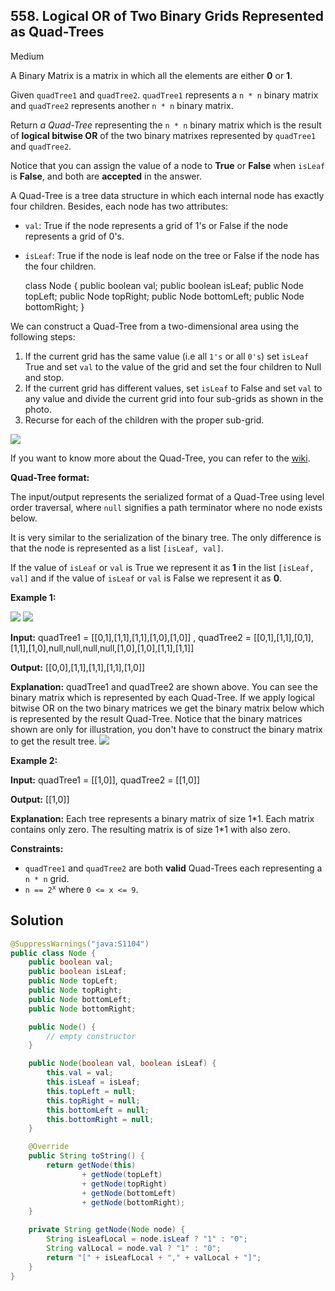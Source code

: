 ## 558\. Logical OR of Two Binary Grids Represented as Quad-Trees

Medium

A Binary Matrix is a matrix in which all the elements are either **0** or **1**.

Given `quadTree1` and `quadTree2`. `quadTree1` represents a `n * n` binary matrix and `quadTree2` represents another `n * n` binary matrix.

Return _a Quad-Tree_ representing the `n * n` binary matrix which is the result of **logical bitwise OR** of the two binary matrixes represented by `quadTree1` and `quadTree2`.

Notice that you can assign the value of a node to **True** or **False** when `isLeaf` is **False**, and both are **accepted** in the answer.

A Quad-Tree is a tree data structure in which each internal node has exactly four children. Besides, each node has two attributes:

*   `val`: True if the node represents a grid of 1's or False if the node represents a grid of 0's.
*   `isLeaf`: True if the node is leaf node on the tree or False if the node has the four children.

    class Node {
        public boolean val;
        public boolean isLeaf;
        public Node topLeft;
        public Node topRight;
        public Node bottomLeft;
        public Node bottomRight;
    }

We can construct a Quad-Tree from a two-dimensional area using the following steps:

1.  If the current grid has the same value (i.e all `1's` or all `0's`) set `isLeaf` True and set `val` to the value of the grid and set the four children to Null and stop.
2.  If the current grid has different values, set `isLeaf` to False and set `val` to any value and divide the current grid into four sub-grids as shown in the photo.
3.  Recurse for each of the children with the proper sub-grid.

![](https://assets.leetcode.com/uploads/2020/02/11/new_top.png)

If you want to know more about the Quad-Tree, you can refer to the [wiki](https://en.wikipedia.org/wiki/Quadtree).

**Quad-Tree format:**

The input/output represents the serialized format of a Quad-Tree using level order traversal, where `null` signifies a path terminator where no node exists below.

It is very similar to the serialization of the binary tree. The only difference is that the node is represented as a list `[isLeaf, val]`.

If the value of `isLeaf` or `val` is True we represent it as **1** in the list `[isLeaf, val]` and if the value of `isLeaf` or `val` is False we represent it as **0**.

**Example 1:**

![](https://assets.leetcode.com/uploads/2020/02/11/qt1.png) ![](https://assets.leetcode.com/uploads/2020/02/11/qt2.png)

**Input:** quadTree1 = [[0,1],[1,1],[1,1],[1,0],[1,0]] , quadTree2 = [[0,1],[1,1],[0,1],[1,1],[1,0],null,null,null,null,[1,0],[1,0],[1,1],[1,1]]

**Output:** [[0,0],[1,1],[1,1],[1,1],[1,0]]

**Explanation:** quadTree1 and quadTree2 are shown above. You can see the binary matrix which is represented by each Quad-Tree. If we apply logical bitwise OR on the two binary matrices we get the binary matrix below which is represented by the result Quad-Tree. Notice that the binary matrices shown are only for illustration, you don't have to construct the binary matrix to get the result tree. ![](https://assets.leetcode.com/uploads/2020/02/11/qtr.png) 

**Example 2:**

**Input:** quadTree1 = [[1,0]], quadTree2 = [[1,0]]

**Output:** [[1,0]]

**Explanation:** Each tree represents a binary matrix of size 1\*1. Each matrix contains only zero. The resulting matrix is of size 1\*1 with also zero. 

**Constraints:**

*   `quadTree1` and `quadTree2` are both **valid** Quad-Trees each representing a `n * n` grid.
*   <code>n == 2<sup>x</sup></code> where `0 <= x <= 9`.

## Solution

```java
@SuppressWarnings("java:S1104")
public class Node {
    public boolean val;
    public boolean isLeaf;
    public Node topLeft;
    public Node topRight;
    public Node bottomLeft;
    public Node bottomRight;

    public Node() {
        // empty constructor
    }

    public Node(boolean val, boolean isLeaf) {
        this.val = val;
        this.isLeaf = isLeaf;
        this.topLeft = null;
        this.topRight = null;
        this.bottomLeft = null;
        this.bottomRight = null;
    }

    @Override
    public String toString() {
        return getNode(this)
                + getNode(topLeft)
                + getNode(topRight)
                + getNode(bottomLeft)
                + getNode(bottomRight);
    }

    private String getNode(Node node) {
        String isLeafLocal = node.isLeaf ? "1" : "0";
        String valLocal = node.val ? "1" : "0";
        return "[" + isLeafLocal + "," + valLocal + "]";
    }
}
```